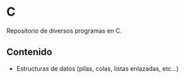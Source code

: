 # C
Repositorio de diversos programas en C.

## Contenido
* Estructuras de datos (pilas, colas, listas enlazadas, etc...)
